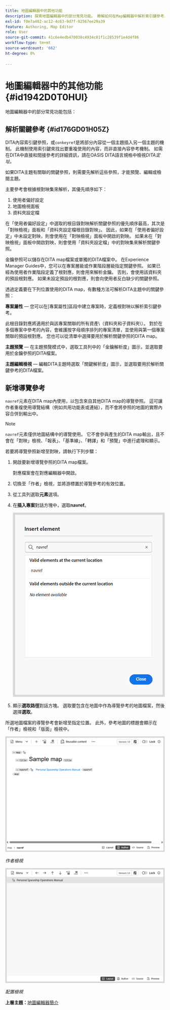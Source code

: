 ```yaml
---
title: 地圖編輯器中的其他功能
description: 探索地圖編輯器中的部分常見功能。 瞭解如何在Map編輯器中解析索引鍵參考。
exl-id: f0e7a402-ac12-4c63-9d7f-92567ee29a39
feature: Authoring, Map Editor
role: User
source-git-commit: 41c6e4edb470038c4934c01f1c28539f1e4d4f86
workflow-type: tm+mt
source-wordcount: '662'
ht-degree: 0%

---
```


# 地圖編輯器中的其他功能 {#id1942D0T0HUI}

地圖編輯器中的部分常見功能包括：

## 解析關鍵參考 {#id176GD01H05Z}

DITA內容索引鍵參照，或`conkeyref`是將部分內容從一個主題插入另一個主題的機制。 此機制使用索引鍵來找出要重複使用的內容，而非直接內容參考機制。 如需在DITA中直接和間接參考的詳細資訊，請在OASIS DITA語言規格中檢視&#x200B;*DITA定址*。

如果DITA主題有關聯的關鍵參照，則需要先解析這些參照，才能預覽、編輯或檢閱主題。

主要參考會根據根對映集來解析，其優先順序如下：

1. 使用者偏好設定
1. 地圖檢視面板
1. 資料夾設定檔

在「使用者偏好設定」中選取的根目錄對映解析關鍵參照的優先順序最高，其次是「對映檢視」面板和「資料夾設定檔根目錄對映」。 因此，如果在「使用者偏好設定」中未設定對映，則會使用在「對映檢視」面板中開啟的對映。 如果未在「對映檢視」面板中開啟對映，則會使用「資料夾設定檔」中的對映集來解析關鍵參照。

金鑰參照可以儲存在DITA map檔案或單獨的DITA檔案中。 在Experience Manager Guides中，您可以在專案層級或作業階段層級指定關鍵參照。 如果已經為使用者作業階段定義了根對應，則會用來解析金鑰。 否則，會使用該資料夾的預設根對應。 如果未設定預設的根對應，則會向使用者反白缺少的關鍵參照。

透過定義要在下列位置使用的DITA map，有數種方法可解析DITA主題中的關鍵參照：

**專案屬性** — 您可以在[專案屬性]區段中建立專案時，定義根對映以解析索引鍵參考。

此根目錄對應將適用於與該專案關聯的所有資產\（資料夾和子資料夾\）。 對於在多個專案中參考的內容，會維護按字母順序排列的專案清單，並使用與第一個專案關聯的預設根對應。 您也可以從清單中選擇要用於解析關鍵參照的DITA map。

**主題預覽** — 在主題預覽模式中，選取工具列中的「金鑰解析度」圖示，並選取要用於金鑰參照的DITA檔案。

**主題編輯檢視** — 編輯DITA主題時選取「關鍵解析度」圖示，並選取要用於解析關鍵參考的DITA檔案。

## 新增導覽參考

`navref`元素在DITA map內使用，以包含來自其他DITA map的導覽參照。 這可讓作者重複使用導覽結構（例如共用功能表或連結），而不會將參照的地圖的實際內容合併到輸出中。

>[!NOTE]
>
> `navref`元素僅供地圖結構中的導覽使用。 它不會參與產生的DITA map輸出，且不會在「對映」檢視、「報表」、「基準線」、「轉譯」和「預覽」中進行處理和顯示。

若要將導覽參照新增至對映，請執行下列步驟：

1. 開啟要新增導覽參照的DITA map檔案。

   對應檔案會在對應編輯器中開啟。
1. 切換至「作者」檢視，並將游標置於導覽參考的有效位置。
1. 從工具列選取&#x200B;**元素**&#x200B;選項。
1. 在&#x200B;**插入專案**&#x200B;對話方塊中，選取&#x200B;**navref**。

   ![](./images/select-navref-element.png)
1. 顯示&#x200B;**選取路徑**&#x200B;對話方塊。 選取要包含在地圖中作為導覽參考的地圖檔案，然後選擇&#x200B;**選取**。

所選地圖檔案的導覽參考會新增至指定位置。 此外，參考地圖的標題會顯示在「作者」檢視和「版面」檢視中。

![](./images/navref-added-author-view.png)

*作者檢視*

![](./images/navref-added-layout-view.png)

*配置檢視*


**上層主題：**[&#x200B;地圖編輯器簡介](map-editor.md)
